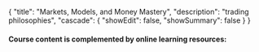 {
  "title": "Markets, Models, and Money Mastery",
  "description": "trading philosophies",
  "cascade": {
    "showEdit": false,
    "showSummary": false
  }
}

<!--
{{< figure src="images/art-icons/GoGopher-Scholar.png" class="img-sm">}}

*Go Gopher Scholar from Maria Letta's [GitHub repository](https://github.com/MariaLetta/free-gophers-pack)*

The [Master of Science in Data Science (MSDS)](/curriculum/) program offers five specializations:
- Analytics and Modeling *(closely aligned with R)*
- Artificial Intelligence *(Python clients for deep learning)*
- Data Engineering *(most courses use Go)*
- Analytics Management
- Technology Entrepreneurship

#### Courses with Go:
- [Go Learning Studio](/three-languages/4d-three-languages/)
- [MSDS 431 Data Engineering with Go](/data-engineering-with-go/)
- [MSDS 432 Foundations of Data Engineering](/foundations-of-data-engineering/)
- [MSDS 434 Data Science and Cloud Computing](/analytics-application-engineering/)
- [MSDS 436 Technology Product Engineering](/analytics-systems-engineering/)
- [MSDS 459 Knowledge Engineering](/knowledge-engineering/)
   
The MSDS program also offers training in Python, R, and SQL. See [Languages for Data Science](/three-languages/).

-->

#### Course content is complemented by online learning resources:








 






